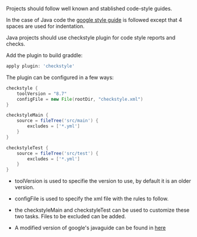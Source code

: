 Projects should follow well known and stablished code-style guides. 

In the case of Java code the [google style guide](https://google.github.io/styleguide/javaguide.html) is followed except that 4 spaces are used for indentation. 

Java projects should use checkstyle plugin for code style reports and checks.

Add the plugin to build graddle:

```groovy
apply plugin: 'checkstyle'
```

The plugin can be configured in a few ways:
```groovy
checkstyle {
	toolVersion = "8.7"
	configFile = new File(rootDir, "checkstyle.xml")
}

checkstyleMain {
	source = fileTree('src/main') {
		excludes = ['*.yml']
	}
}

checkstyleTest {
	source = fileTree('src/test') {
		excludes = ['*.yml']
	}
}
```

* toolVersion is used to specifie the version to use, by default it is an older version.

* configFile is used to specify the xml file with the rules to follow.

* the checkstyleMain and checkstyleTest can be used to customize these two tasks. Files to be excluded can be added.

* A modified version of google's javaguide can be found in [here](checkstyle.xml)